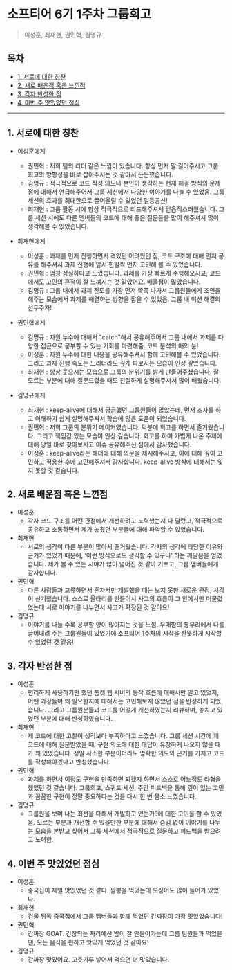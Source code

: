 # 소프티어 6기 1주차 그룹회고
> 이성훈, 최재현, 권민혁, 김명규

## 목차

- [1. 서로에 대한 칭찬](#1-서로에-대한-칭찬)
- [2. 새로 배운점 혹은 느낀점](#2-새로-배운점-혹은-느낀점)
- [3. 각자 반성한 점](#3-각자-반성한-점)
- [4. 이번 주 맛있었던 점심](#4-이번-주-맛있었던-점심)

---

## 1. 서로에 대한 칭찬
- 이성훈에게
  - 권민혁 : 저희 팀의 리더 같은 느낌이 있습니다. 항상 먼저 말 걸어주시고 그룹 회고의 방향성을 바로 잡아주시는 것 같아서 든든했습니다.
  - 김명규 : 적극적으로 코드 작성 의도나 본인이 생각하는 현재 해결 방식의 문제점에 대해서 언급해주어서 그룹 세션에서 다양한 이야기를 나눌 수 있었음. 그룹 세션의 효과를 최대한으로 끌어올릴 수 있었던 일등공신!
  - 최재현 : 그룹 활동 시에 항상 적극적으로 리드해주셔서 믿음직스러웠습니다. 그룹 세션 시에도 다른 멤버들의 코드에 대해 좋은 질문들을 많이 해주셔서 많이 생각해볼 수 있었습니다.

- 최재현에게
  - 이성훈 : 과제를 먼저 진행하면서 겪었던 어려웠던 점, 코드 구조에 대해 먼저 공유를 해주셔서 과제 진행에 앞서 한발짝 먼저 고민해 볼 수 있었습니다.
  - 권민혁 : 엄청 성실하다고 느꼈습니다. 과제를 가장 빠르게 수행해오시고, 코드에서도 고민의 흔적이 잘 느껴지는 것 같았어요. 배울점이 많았습니다.
  - 김명규 : 그룹 내에서 과제 진도를 가장 먼저 쭉쭉 나가서 그룹원들에게 조언을 해주는 모습에서 과제를 해결하는 방향을 잡을 수 있었음. 그룹 내 미션 해결의 선두주자!

- 권민혁에게
  - 김명규 : 자원 누수에 대해서 "catch"해서 공유해주어서 그룹 내에서 과제를 다양한 접근으로 공부할 수 있는 기회를 마련해줌. 코드 분석의 매의 눈!
  - 이성훈 : 자원 누수에 대한 내용을 공유해주셔서 함께 고민해볼 수 있었습니다. 그리고 과제 진행 속도는 느리더라도 깊게 파보시는 모습이 인상 깊었습니다.
  - 최재현 : 항상 웃으시는 모습으로 그룹의 분위기를 밝게 만들어주셨습니다. 잘 모르는 부분에 대해 질문드렸을 때도 친절하게 설명해주셔서 많이 배웠습니다.

- 김명규에게
  - 최재현 : keep-alive에 대해서 궁금했던 그룹원들이 많았는데, 먼저 조사를 하고 이해하기 쉽게 설명해주셔서 학습에 많은 도움이 되었습니다.
  - 권민혁 : 저희 그룹의 분위기 메이커였습니다. 덕분에 회고를 하면서 즐거웠습니다. 그리고 책임감 있는 모습이 인상 깊습니다. 회고를 하며 가볍게 나온 주제에 대해 당일 바로 찾아보시고 이슈 공유해주신 점에서 감사했습니다. 
  - 이성훈 : keep-alive라는 헤더에 대해 의문을 제시해주시고, 이에 대해 깊이 고민하고 적용한 후에 고민해주셔서 감사합니다. keep-alive 방식에 대해서는 잊지 못할 것 같습니다.

## 2. 새로 배운점 혹은 느낀점
- 이성훈
  - 각자 코드 구조를 어떤 관점에서 개선하려고 노력했는지 다 달랐고, 적극적으로 공유하고 소통하면서 제가 놓쳤던 부분들에 대해 파악할 수 있었습니다.
- 최재현
  - 서로의 생각이 다른 부분이 많아서 즐거웠습니다. 각자의 생각에 타당한 이유와 근거가 있었기 때문에, ‘이런 방식으로도 생각할 수 있구나’ 하는 깨달음을 얻었습니다. 제가 볼 수 있는 시야가 많이 넓어진 것 같아 기쁘고, 그룹 멤버들에게 감사합니다.
- 권민혁
  - 다른 사람들과 교류하면서 혼자서만 개발했을 때는 보지 못한 새로운 관점, 시각이 신기했습니다. 스스로 울타리를 만들어서 사고의 흐름이 그 안에서만 머물렀었는데 서로 이야기를 나누면서 사고가 확장된 것 같아요! 
- 김명규
  - 이야기를 나눌 수록 공부할 양이 많아지는 것을 느낌. 우매함의 봉우리에서 나를 끌어내려 주는 그룹원들이 있었기에 소프티어 1주차의 시작을 산뜻하게 시작할 수 있었던 것 같음!

## 3. 각자 반성한 점
- 이성훈
  - 편리하게 사용하기만 했던 톰캣 웹 서버의 동작 흐름에 대해서만 알고 있었지, 어떤 과정들이 왜 필요한지에 대해서는 고민해보지 않았던 점을 반성하게 되었습니다.
    그리고 그룹원분들과 코드를 어떻게 개선하였는지 리뷰하며, 놓치고 있었던 부분에 대해 반성하였습니다.
- 최재현
  - 제 코드에 대한 고찰이 생각보다 부족하다고 느꼈습니다. 그룹 세션 시간에 제 코드에 대해 질문받았을 때, 구현 의도에 대한 대답이 유창하게 나오지 않을 때가 꽤 있었습니다. 정말 사소한 부분이더라도 명확한 의도와 근거를 가지고 코드를 작성해야겠다고 반성했습니다.
- 권민혁
  - 과제를 하면서 이정도 구현을 만족하면 되겠지 하면서 스스로 어느정도 타협을 했었던 것 같습니다. 그룹회고, 스쿼드 세션, 주간 피드백을 통해 깊이 있는 고민과 꼼꼼한 구현이 정말 중요하다는 것을 다시 한 번 몸소 느꼈습니다.
- 김명규
  - 그룹원을 보며 나는 최선을 다해서 개발하고 있는가?에 대한 고민을 할 수 있었음. 모르는 부분과 개선할 수 있을만한 부분에 대해서 숨김 없이 이야기를 나누는 모습을 본받고 싶어서 그룹 세션에서 적극적으로 질문하고 피드백을 받으려고 노력함.

## 4. 이번 주 맛있었던 점심
- 이성훈
  - 중국집이 제일 맛있었던 것 같다. 짬뽕을 먹었는데 오징어도 많이 들어가 있었다.
- 최재현
  - 건물 뒤쪽 중국집에서 그룹 멤버들과 함께 먹었던 간짜장이 가장 맛있었습니다!
- 권민혁
  - 간짜장 GOAT. 긴장되는 자리에선 밥이 잘 안들어가는데 그룹 팀원들과 먹었을 땐, 모든 음식을 편하고 맛있게 먹었던 것 같아요! 
- 김명규
  - 간짜장 맛있어요. 고춧가루 넣어서 먹으면 더 맛있습니다.



